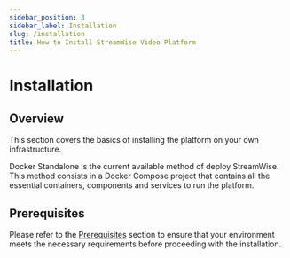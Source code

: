 ```yaml
---
sidebar_position: 3
sidebar_label: Installation
slug: /installation
title: How to Install StreamWise Video Platform
---
```


# Installation

## Overview

This section covers the basics of installing the platform on your own infrastructure.

Docker Standalone is the current available method of deploy StreamWise. This method consists in a Docker Compose project that contains all the essential containers, components and services to run the platform.

## Prerequisites

Please refer to the [Prerequisites](/docs/requirements) section to ensure that your environment meets the necessary requirements before proceeding with the installation.
